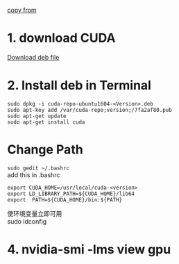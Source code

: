 [copy from ](https://blog.csdn.net/breeze5428/article/details/78256915)  
# 1. download CUDA  
[Download deb file](https://developer.nvidia.com/cuda-downloads)  

# 2. Install deb in Terminal  
```
sudo dpkg -i cuda-repo-ubuntu1604-<Version>.deb  
sudo apt-key add /var/cuda-repo;version;/7fa2af80.pub   
sudo apt-get update
sudo apt-get install cuda
```  
# Change Path  
```sudo gedit ~/.bashrc```  
add this in .bashrc  
```
export CUDA_HOME=/usr/local/cuda-<version>
export LD_LIBRARY_PATH=${CUDA_HOME}/lib64 
export  PATH=${CUDA_HOME}/bin:${PATH} 
```  
使环境变量立即可用  
sudo ldconfig  

# 4. nvidia-smi -lms  view gpu 
